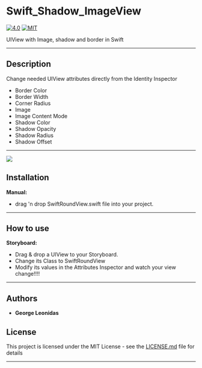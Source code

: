 # Swift_Shadow_ImageView

[![4.0](https://img.shields.io/badge/Swift-4.0-green.svg)](https://developer.apple.com/swift/)
[![MIT](https://img.shields.io/github/license/mashape/apistatus.svg)](https://opensource.org/licenses/MIT)

UIView with Image, shadow and border in Swift

----------

Description
----------- 

Change needed UIView attributes directly from the Identity Inspector 

- Border Color
- Border Width
- Corner Radius
- Image
- Image Content Mode
- Shadow Color
- Shadow Opacity
- Shadow Radius
- Shadow Offset

----------

![](walkthrough.gif)

Installation
-------------

**Manual:**

- drag 'n drop SwiftRoundView.swift file into your project.

----------

How to use
-------------

**Storyboard:** 

- Drag & drop a UIView to your Storyboard. 
- Change its Class to SwiftRoundView 
- Modify its values in the Attributes Inspector and watch your view change!!!!

----------

## Authors

* **George Leonidas** 

## License

This project is licensed under the MIT License - see the [LICENSE.md](LICENSE.md) file for details

----------

